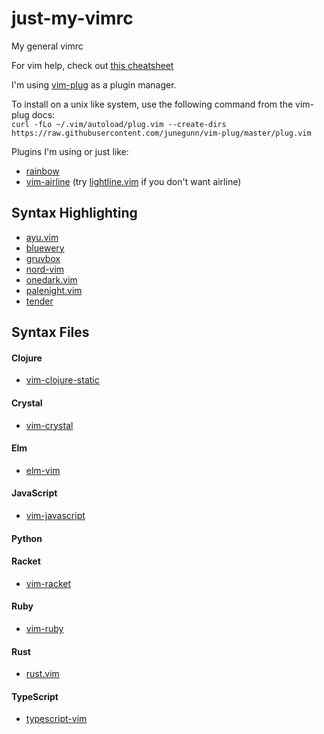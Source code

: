 # just-my-vimrc
My general vimrc

For vim help, check out [this cheatsheet](https://vim.rtorr.com/)

I'm using [vim-plug](https://github.com/junegunn/vim-plug) as a plugin manager.

To install on a unix like system, use the following command from the vim-plug docs: \
`curl -fLo ~/.vim/autoload/plug.vim --create-dirs https://raw.githubusercontent.com/junegunn/vim-plug/master/plug.vim`

Plugins I'm using or just like:

* [rainbow](https://github.com/luochen1990/rainbow)
* [vim-airline](https://github.com/vim-airline/vim-airline) (try [lightline.vim](https://github.com/itchyny/lightline.vim) if you don't want airline)

## Syntax Highlighting

* [ayu.vim](https://github.com/ayu-theme/ayu-vim)
* [bluewery](https://github.com/relastle/bluewery.vim)
* [gruvbox](https://github.com/morhetz/gruvbox)
* [nord-vim](https://github.com/arcticicestudio/nord-vim)
* [onedark.vim](https://github.com/joshdick/onedark.vim)
* [palenight.vim](https://github.com/drewtempelmeyer/palenight.vim)
* [tender](https://github.com/jacoborus/tender.vim)

## Syntax Files

#### Clojure
* [vim-clojure-static](https://github.com/guns/vim-clojure-static)

#### Crystal
* [vim-crystal](https://github.com/rhysd/vim-crystal)

#### Elm
* [elm-vim](https://github.com/ElmCast/elm-vim)

#### JavaScript
* [vim-javascript](https://github.com/pangloss/vim-javascript)

#### Python

#### Racket
* [vim-racket](https://github.com/wlangstroth/vim-racket)

#### Ruby
* [vim-ruby](https://github.com/vim-ruby/vim-ruby)

#### Rust
* [rust.vim](https://github.com/rust-lang/rust.vim)

#### TypeScript
* [typescript-vim](https://github.com/leafgarland/typescript-vim)
